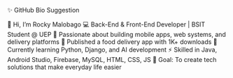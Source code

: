 ✨ GitHub Bio Suggestion

👋 Hi, I’m Rocky Malobago
💻 Back-End & Front-End Developer | BSIT Student @ UEP
🚀 Passionate about building mobile apps, web systems, and delivery platforms
📱 Published a food delivery app with 1K+ downloads
🌱 Currently learning Python, Django, and AI development
⚡ Skilled in Java, Android Studio, Firebase, MySQL, HTML, CSS, JS
🎯 Goal: To create tech solutions that make everyday life easier

<!---
Rocky888-cmd/Rocky888-cmd is a ✨ special ✨ repository because its `README.md` (this file) appears on your GitHub profile.
You can click the Preview link to take a look at your changes.
--->
